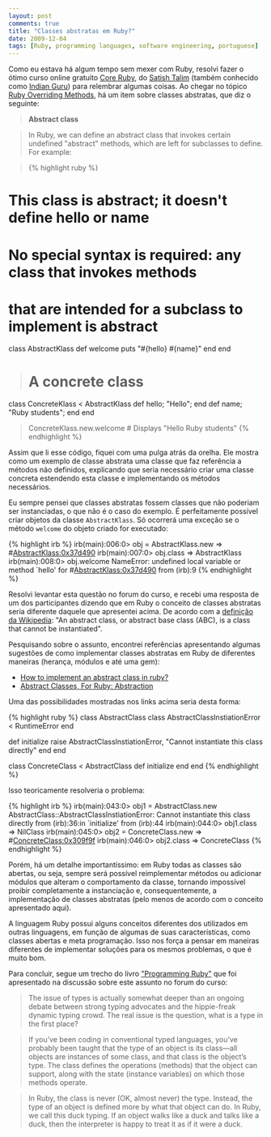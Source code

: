 ```yaml
---
layout: post
comments: true
title: "Classes abstratas em Ruby?"
date: 2009-12-04
tags: [Ruby, programming languages, software engineering, portuguese]
---
```

Como eu estava há algum tempo sem mexer com Ruby, resolvi fazer o ótimo curso online gratuito [Core Ruby](http://www.rubylearning.org/class/), do [Satish Talim](http://satishtalim.com/) (também conhecido como [Indian Guru](http://twitter.com/IndianGuru)) para relembrar algumas coisas. Ao chegar no tópico [Ruby Overriding Methods](http://rubylearning.com/satishtalim/ruby_overriding_methods.html), há um item sobre classes abstratas, que diz o seguinte:

> **Abstract class**

> In Ruby, we can define an abstract class that invokes certain undefined "abstract" methods, which are left for subclasses to define. For example:

> {% highlight  ruby %}
# This class is abstract; it doesn't define hello or name
# No special syntax is required: any class that invokes methods
# that are intended for a subclass to implement is abstract
class AbstractKlass
  def welcome
    puts "#{hello} #{name}"
  end
end

> # A concrete class
class ConcreteKlass < AbstractKlass
  def hello; "Hello"; end
  def name; "Ruby students"; end
end

> ConcreteKlass.new.welcome # Displays "Hello Ruby students"
{% endhighlight %}

Assim que li esse código, fiquei com uma pulga atrás da orelha. Ele mostra como um exemplo de classe abstrata uma classe que faz referência a métodos não definidos, explicando que seria necessário criar uma classe concreta estendendo esta classe e implementando os métodos necessários.

Eu sempre pensei que classes abstratas fossem classes que não poderiam ser instanciadas, o que não é o caso do exemplo. É perfeitamente possível criar objetos da classe `AbstractKlass`. Só ocorrerá uma exceção se o método `welcome` do objeto criado for executado:

{% highlight irb %}
irb(main):006:0> obj = AbstractKlass.new
=> #<AbstractKlass:0x37d490>
irb(main):007:0> obj.class
=> AbstractKlass
irb(main):008:0> obj.welcome
NameError: undefined local variable or method `hello' for #<AbstractKlass:0x37d490>
        from (irb):9
{% endhighlight %}

Resolvi levantar esta questão no forum do curso, e recebi uma resposta de um dos participantes dizendo que em Ruby o conceito de classes abstratas seria diferente daquele que apresentei acima. De acordo com a [definição da Wikipedia](http://en.wikipedia.org/wiki/Class_%28computer_science%29#Abstract_classes): "An abstract class, or abstract base class (ABC), is a class that cannot be instantiated".

Pesquisando sobre o assunto, encontrei referências apresentando algumas sugestões de como implementar classes abstratas em Ruby de diferentes maneiras (herança, módulos e até uma gem):

- [How to implement an abstract class in ruby?](http://stackoverflow.com/questions/512466/how-to-implement-an-abstract-class-in-ruby)
- [Abstract Classes, For Ruby: Abstraction](http://peeja.com/journal/2009/4/12/abstract-classes-for-ruby-abstraction.html)

Uma das possibilidades mostradas nos links acima seria desta forma:

{% highlight ruby %}
class AbstractClass
  class AbstractClassInstiationError < RuntimeError
  end

  def initialize
    raise AbstractClassInstiationError, "Cannot instantiate this class directly"
  end
end

class ConcreteClass < AbstractClass
  def initialize
  end
end
{% endhighlight %}

Isso teoricamente resolveria o problema:

{% highlight irb %}
irb(main):043:0> obj1 = AbstractClass.new
AbstractClass::AbstractClassInstiationError: Cannot instantiate this class directly
        from (irb):36:in `initialize'
        from (irb):44
irb(main):044:0> obj1.class
=> NilClass
irb(main):045:0> obj2 = ConcreteClass.new
=> #<ConcreteClass:0x309f9f>
irb(main):046:0> obj2.class
=> ConcreteClass
{% endhighlight %}

Porém, há um detalhe importantíssimo: em Ruby todas as classes são abertas, ou seja, sempre será possível reimplementar métodos ou adicionar módulos que alteram o comportamento da classe, tornando impossível proibir completamente a instanciação e, consequentemente, a implementação de classes abstratas (pelo menos de acordo com o conceito apresentado aqui).

A linguagem Ruby possui alguns conceitos diferentes dos utilizados em outras linguagens, em função de algumas de suas características, como classes abertas e meta programação. Isso nos força a pensar em maneiras diferentes de implementar soluções para os mesmos problemas, o que é muito bom.

Para concluir, segue um trecho do livro ["Programming Ruby"](http://www.amazon.com/Programming-Ruby-Pragmatic-Programmers-Second/dp/0974514055/ref=sr_1_2?ie=UTF8&amp;s=books&amp;qid=1260179532&amp;sr=8-2) que foi apresentado na discussão sobre este assunto no forum do curso:

> The issue of types is actually somewhat deeper than an ongoing debate between strong typing advocates and the hippie-freak dynamic typing crowd. The real issue is the question, what is a type in the first place?

> If you’ve been coding in conventional typed languages, you’ve probably been taught that the type of an object is its class—all objects are instances of some class, and that class is the object’s type. The class defines the operations (methods) that the object can support, along with the state (instance variables) on which those methods operate.

> In Ruby, the class is never (OK, almost never) the type. Instead, the type of an object is defined more by what that object can do. In Ruby, we call this duck typing. If an object walks like a duck and talks like a duck, then the interpreter is happy to treat it as if it were a duck.
